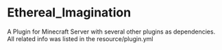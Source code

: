 # Ethereal_Imagination

A Plugin for Minecraft Server with several other plugins as dependencies.
All related info was listed in the resource/plugin.yml